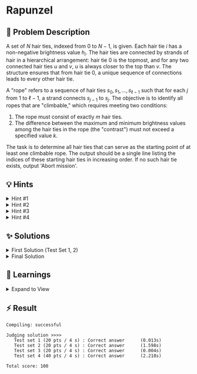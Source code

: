 # Rapunzel

## 📝 Problem Description

A set of $N$ hair ties, indexed from $0$ to $N-1$, is given. Each hair tie $i$ has a non-negative brightness value $h_i$. The hair ties are connected by strands of hair in a hierarchical arrangement: hair tie $0$ is the topmost, and for any two connected hair ties $u$ and $v$, $u$ is always closer to the top than $v$. The structure ensures that from hair tie $0$, a unique sequence of connections leads to every other hair tie.

A "rope" refers to a sequence of hair ties $s_0, s_1, \dots, s_{\ell-1}$ such that for each $j$ from $1$ to $\ell-1$, a strand connects $s_{j-1}$ to $s_j$. The objective is to identify all ropes that are "climbable," which requires meeting two conditions:
1. The rope must consist of exactly $m$ hair ties.
2. The difference between the maximum and minimum brightness values among the hair ties in the rope (the "contrast") must not exceed a specified value $k$.

The task is to determine all hair ties that can serve as the starting point of at least one climbable rope. The output should be a single line listing the indices of these starting hair ties in increasing order. If no such hair tie exists, output 'Abort mission'.

## 💡 Hints

<details>

<summary>Hint #1</summary>

The problem describes connections between hair ties where one is always "higher" than the other, with hair tie 0 at the top and a unique sequence of connections from 0 to every other hair tie. This structure is a **tree** with 0 as the root. Recognizing this tree structure is crucial for understanding how to traverse and find all possible paths.

</details>

<details>

<summary>Hint #2</summary>

To find all "ropes" (paths) of exactly length $m$, you need to systematically explore all possible downward paths in the tree. Use a **Depth-First Search (DFS)** that starts from the root and explores each complete path before backtracking. As you traverse, maintain the current path and check if it forms a valid rope when it reaches the required length.

</details>

<details>

<summary>Hint #3</summary>

During your DFS traversal, you need to efficiently track the minimum and maximum brightness values in the current path window of size $m$. Instead of rescanning the entire window each time, use a **`multiset`** to maintain the brightness values in sorted order. This allows you to find the minimum (`*multiset.begin()`) and maximum (`*multiset.rbegin()`) in $O(\log n)$ time, with $O(\log n)$ insertions and deletions as you slide the window.

</details>

<details>

<summary>Hint #4</summary>

Perform a DFS starting from the root, maintaining a `deque` for the current path and a `multiset` for brightness values. At each node, add it to both structures. If the path exceeds length $m$, remove the oldest element from both. When the path has exactly $m$ elements, check if the contrast (max - min brightness from the multiset) is ≤ $k$, and if so, mark the first node in the path as a valid starting point. After exploring all children, backtrack by removing the current node and restoring any previously removed elements to maintain the sliding window correctly.

</details>

## ✨ Solutions

<details>

<summary>First Solution (Test Set 1, 2)</summary>

The problem describes a collection of hair ties (nodes) and strands of hair (edges). Several key properties allow us to model this as a tree:
- **Root Node:** Hair tie 0 is explicitly "the topmost one," making it the natural root of our structure.
- **Directed Edges:** A strand from $u$ to $v$ implies $u$ is "closer to Rapunzel's head," which gives directionality to the connections, always pointing away from the root.
- **Unique Paths:** The statement, "For each hair tie $u$, there is precisely one rope starting at 0 and ending at $u$," confirms that the structure is a tree, as there is a unique path from the root (0) to every other node.

The task is to find all paths (ropes) of length exactly $m$ such that the contrast condition is met:
$$ \max\{h_i \mid i \in \text{path}\} - \min\{h_i \mid i \in \text{path}\} \le k $$
We are asked to output the starting nodes of all such valid paths.

### A Simpler Case: The Linked List

For the first two test sets, a crucial simplifying assumption is given: "for every hair tie, there is at most one rope starting from it." In our tree model, this means every node has at most one child. Since every node is reachable from the root, the entire tree degenerates into a single path, effectively forming a **linked list**.

### Sliding Window Algorithm

On this linked list structure, the problem reduces to finding all contiguous sub-sequences of length $m$ that satisfy the contrast constraint. This is a classic application for the **sliding window** technique.

We can maintain a window of size $m$ and slide it down the list one node at a time. For each window, we check if the contrast condition holds.

1.  **Initialization:** Create a window containing the first $m$ nodes of the list.
2.  **Iteration:**
    a. Check the contrast of the current window. If it's valid ($\le k$), record the starting node of the window as a valid solution.
    b. Slide the window one step forward: add the next node in the list to the end of the window and remove the first node.
3.  **Termination:** Repeat until the end of the list is reached.

To efficiently track the minimum and maximum brightness in the window, we can use pointers or references to the min/max nodes. When the window slides:
- The newly added node might become the new minimum or maximum.
- If the node that slides *out* of the window was the current minimum or maximum, we must re-scan the *entire* new window to find the new minimum/maximum.

While this recalculation can be slow in the general case, it is sufficient for the constraints of the first test sets.

### Code
```cpp
#include <iostream>
#include <vector>
#include <deque>

struct Node {
  int idx;
  int brightness;
  std::vector<Node*> children;
};

void solve() {
  // ===== READ INPUT =====
  int n, m, k; std::cin >> n >> m >> k;
  
  std::vector<Node> nodes(n);
  for(int i = 0; i < n; ++i) { 
    std::cin >> nodes[i].brightness; 
    nodes[i].idx = i;
  }
  for(int i = 0; i < n - 1; ++i) {
    int u, v; std::cin >> u >> v;
    nodes[u].children.push_back(&nodes[v]);
  }
  
  // ===== SOLVE =====
  std::vector<bool> result(n, false);
  std::deque<Node*> curr_range; curr_range.push_back(&nodes[0]);
  
  Node* curr_min   = &nodes[0];
  Node* curr_max   = &nodes[0];
  
  // Initialize first window
  for(int i = 0; i < m - 1; ++i) {
    if(curr_range.back()->children.empty()) { std::cout << "Abort mission (no initial window)" << std::endl; return; }
    curr_range.push_back(curr_range.back()->children[0]);
    
    if(curr_range.back()->brightness <= curr_min->brightness) { curr_min = curr_range.back(); }
    if(curr_range.back()->brightness >= curr_max->brightness) { curr_max = curr_range.back(); }
  }
  
  // Check if initial window is valid
  if(curr_max->brightness - curr_min->brightness <= k) { result[curr_range.front()->idx] = true; }
  
  while(!curr_range.back()->children.empty()) {
  
    // Move curr_end forward
    curr_range.push_back(curr_range.back()->children[0]);
    
    if(curr_range.back()->brightness <= curr_min->brightness) { curr_min = curr_range.back(); }
    if(curr_range.back()->brightness >= curr_max->brightness) { curr_max = curr_range.back(); }
    
    // Move curr_start forward
    bool replace_min = curr_min == curr_range.front();
    bool replace_max = curr_max == curr_range.front();
    
    curr_range.pop_front();
    
    if(replace_min || replace_max) {
      if (replace_min) { curr_min = curr_range.front(); }
      if (replace_max) { curr_max = curr_range.front(); }
      
      for(Node *node : curr_range) {
        if(replace_min && node->brightness <= curr_min->brightness) { curr_min = node; }
        if(replace_max && node->brightness >= curr_max->brightness) { curr_max = node; }
      }
    }
  
    // Check if current window is valid
    if(curr_max->brightness - curr_min->brightness <= k) { result[curr_range.front()->idx] = true; }
  }
  
  // ===== OUTPUT =====
  int n_outputs = 0;
  
  for(int i = 0; i < n; ++i) {
    if(result[i]) { 
      std::cout << i << " "; 
      n_outputs++;
    }
  }
  
  if(n_outputs == 0) { std::cout << "Abort mission"; }
  std::cout << std::endl;
}

int main() {
  std::ios_base::sync_with_stdio(false);
  
  int n_tests; std::cin >> n_tests;
  while(n_tests--) { solve(); }
}
```
</details>

<details>

<summary>Final Solution</summary>

To generalize the First Solution to the remaining Test Sets we need to achieve 2 things

- Find a **faster way to find the minimum and maximum** in the current window.
- **Generalize** from Linked Lists to Trees

### Using a `multiset`

**Finding a faster way to find the minimum and maximum** is straight forward, as we simply need a **more efficient data structure** than two pointers. For this we will use the fact that **STL Sets are sorted**. Therefore we can simply organize the nodes of the current path in a `multiset` which allows for $\log n$ access to the Min (`*set.begin()`) and Max (`*set.rbegin()`). Additionally it allows for $\log n$ delete and insert, which is necessary, as we are frequently manipulating the set. <br />
**Note**: Using `multiset` and not `set` is necessary, as we can have duplicate brightness values in our set.

A `multiset` is simply exactly what we need as it (under the hood) is implemented as a (sorted) Red Black Tree which allows for essentially everything in $\log n$ time.

### Generalizing to Trees

To generalize from Linked Lists to Trees, we will need to **traverse the Tree one path at a time**. This sparks the idea that we can simply perform a **DFS on the Tree**. The DFS works as follows:

1. Add the current node to the **current** `path` and **add its brightness to the current** `brightnesses`
2. Check if that made the current  `path` **too long** (larger than the path length $m$ we are looking for)
    
    If Yes → Remove the first node from the `path` and `brightnesses` as the path is too long
    
3. Check if the current path is **long enough** (the path length $m$ we are looking for)
    
    If Yes → Check if the contrast (difference between Max and Min Brightness) is low enough ($\leq k$) and mark the first node in the path as a valid start node <br />
    **Note**: This can be done efficiently as described above
    
4. Recurse into all children
5. As now all children are processed, we need to exit the path. Therefore, remove the current node from both the `path` and the `brightnesses`
6. Add the previous node (removed during step 2) back at the front of the `path` <br />
**Note**: This of course only needs to be done, if it is not the root node, as otherwise there is nothing to add

After performing this DFS we have found all the valid start positions for a path and can simply output these

### Code
```cpp
#include <iostream>
#include <vector>
#include <set>
#include <deque>

struct Node {
  int idx;
  int brightness;
  Node* parent = nullptr;
  std::vector<Node*> children;
};

int calculateContrast(const std::multiset<int> &brightnesses) {
  // Note: multisets are sorted, so first *rbegin() is max and *begin() is min
  return *brightnesses.rbegin() - *brightnesses.begin();
}

void dfs(Node *curr, std::deque<Node*> &path, std::multiset<int> &brightnesses, std::vector<bool> &result, const size_t m, const int k) {
  // Add current node to path and to the brightnesses
  path.push_back(curr);
  brightnesses.insert(curr->brightness);
  
  // Check if the path is too long and remove the first element if it is too long
  // As we pop as soon as the path reaches m+1, it is not necessary to pop multiple times
  if(path.size() > m) {
    Node *first_node = path[0];
    path.pop_front();
    brightnesses.erase(brightnesses.find(first_node->brightness));
  }

  // Check if the current path is valid
  if(path.size() == m) {
    int contrast = calculateContrast(brightnesses);
    
    // Check if contrast is low enough
    if (contrast <= k) {
      // Mark the current start node as valid
      result[path[0]->idx] = true;
    }
  }

  // Recurse into children
  for(Node *child : curr->children) {
    dfs(child, path, brightnesses, result, m, k);
  }

  // Finished with this node -> Remove it from path and its brightness
  path.pop_back();
  brightnesses.erase(brightnesses.find(curr->brightness));


  // Restore the first element of the path, we removed because the path was too long
  // If the first node in the path is the root node, there is no need to do this as the path has not gotten to long
  if(path[0]->parent != nullptr) {
    Node *first_node = path[0]->parent;
    path.push_front(first_node);
    brightnesses.insert(first_node->brightness);
  }
}

void solve() {
  // ===== READ INPUT =====
  int n, m, k; std::cin >> n >> m >> k;
  
  std::vector<Node> nodes(n);
  for(int i = 0; i < n; ++i) { 
    std::cin >> nodes[i].brightness; 
    nodes[i].idx = i;
  }
  for(int i = 0; i < n - 1; ++i) {
    int u, v; std::cin >> u >> v;
    nodes[u].children.push_back(&nodes[v]);
    nodes[v].parent = &nodes[u];
  }
  
  // ===== SOLVE =====
  std::deque<Node*> path;
  std::multiset<int> brightnesses;
  std::vector<bool> result(n, false);

  dfs(&nodes[0], path, brightnesses, result, m, k);
  
  // ===== OUTPUT =====
  int n_outputs = 0;
  
  for(int i = 0; i < n; ++i) {
    if(result[i]) { 
      std::cout << i << " "; 
      n_outputs++;
    }
  }
  
  if(n_outputs == 0) { std::cout << "Abort mission"; }
  std::cout << std::endl;
}

int main() {
  std::ios_base::sync_with_stdio(false);
  
  int n_tests; std::cin >> n_tests;
  while(n_tests--) { solve(); }
}
```
</details>

## 🧠 Learnings

<details> 

<summary> Expand to View </summary>

- Don't necessarily just think about what type of data structure you need, but instead think about what operations you need to do and what time complexity you need for them. Then check which data structure does this.

</details>

## ⚡ Result

```plaintext
Compiling: successful

Judging solution >>>>
   Test set 1 (20 pts / 4 s) : Correct answer      (0.013s)
   Test set 2 (20 pts / 4 s) : Correct answer      (1.598s)
   Test set 3 (20 pts / 4 s) : Correct answer      (0.004s)
   Test set 4 (40 pts / 4 s) : Correct answer      (2.218s)

Total score: 100
```